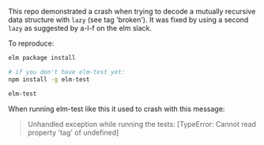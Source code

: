This repo demonstrated a crash when trying to decode a mutually recursive data structure with `lazy` (see tag 'broken'). It was fixed by using a second `lazy` as suggested by a-l-f on the elm slack.

To reproduce:

```bash
elm package install

# if you don't have elm-test yet:
npm install -g elm-test

elm-test
```

When running elm-test like this it used to crash with this message:
> Unhandled exception while running the tests: [TypeError: Cannot read property 'tag' of undefined]
